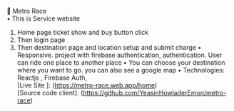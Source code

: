  Metro Race  
•	This is Service website
1.	Home page ticket show and buy button click
2.	Then login page 
3.	Then destination page and location setup and submit charge
•	Responsive. project with firebase authentication, authentication. User can ride one place to  another place 
•	You can choose your destination where you want to go. you can also see a google map 
•	Technologies: Reactjs , Firebase Auth,   
[Live Site ]: (https://metro-race.web.app/home)  
[Source code client]:  (https://github.com/YeasinHowladerEmon/metro-race) 
